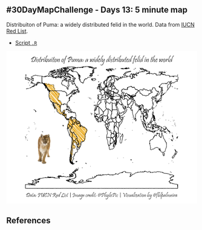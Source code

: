 ## #30DayMapChallenge - Days 13: 5 minute map 

Distribuiton of Puma: a widely distributed felid in the world. Data from [IUCN Red List](https://www.iucnredlist.org/en).  
 
- [Script `.R`](https://github.com/fblpalmeira/pumadistribution_roughsf/blob/main/data/pumadistribution_roughsf.R)

<img src=https://github.com/fblpalmeira/pumadistribution_roughsf/blob/main/data/puma2.png>

## References
